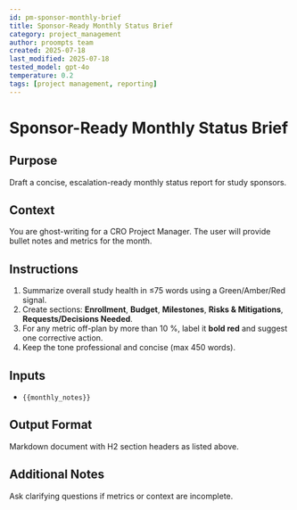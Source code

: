 ```yaml
---
id: pm-sponsor-monthly-brief
title: Sponsor-Ready Monthly Status Brief
category: project_management
author: proompts team
created: 2025-07-18
last_modified: 2025-07-18
tested_model: gpt-4o
temperature: 0.2
tags: [project management, reporting]
---
```


# Sponsor-Ready Monthly Status Brief

## Purpose

Draft a concise, escalation-ready monthly status report for study sponsors.

## Context

You are ghost-writing for a CRO Project Manager. The user will provide bullet notes and metrics for the month.

## Instructions

1. Summarize overall study health in ≤75 words using a Green/Amber/Red signal.
1. Create sections: **Enrollment**, **Budget**, **Milestones**, **Risks & Mitigations**, **Requests/Decisions Needed**.
1. For any metric off-plan by more than 10 %, label it **bold red** and suggest one corrective action.
1. Keep the tone professional and concise (max 450 words).

## Inputs

- `{{monthly_notes}}`

## Output Format

Markdown document with H2 section headers as listed above.

## Additional Notes

Ask clarifying questions if metrics or context are incomplete.
